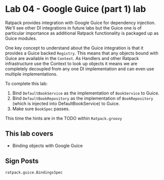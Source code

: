 # Lab 04 - Google Guice (part 1) lab

Ratpack provides integration with Google Guice for dependency injection.  We'll see other DI integrations in future labs
but the Guice one is of particular importance as additional Ratpack functionality is packaged up as Guice modules.

One key concept to understand about the Guice integration is that it provides a Guice backed `Registry`.  This means that
any objects bound with Guice are available in the `Context`.  As Handlers and other Ratpack infrastructure use the Context
to look up objects it means we are completely decoupled from any one DI implementation and can even use multiple implementations.

To complete this lab:

1. Bind `DefaultBookService` as the implementation of `BookService` to Guice.
1. Bind `DefaultBookRepository` as the implementation of `BookRepository` (which is injected into DefaultBookService) to
Guice.
1. Make sure `BookSpec` passes.

This time the hints are in the TODO within `Ratpack.groovy`

## This lab covers

* Binding objects with Google Guice

## Sign Posts

`ratpack.guice.BindingsSpec`